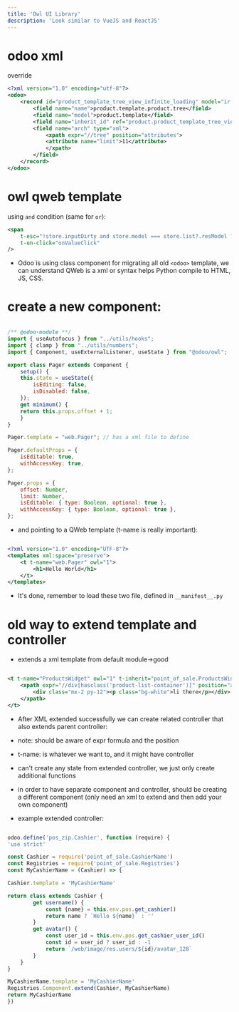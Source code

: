 ```yaml
---
title: 'Owl UI Library'
description: 'Look similar to VueJS and ReactJS'
---
```


# odoo xml

override

```xml
<?xml version="1.0" encoding="utf-8"?>
<odoo>
	<record id="product_template_tree_view_infinite_loading" model="ir.ui.view">
		<field name="name">product.template.product.tree</field>
		<field name="model">product.template</field>
		<field name="inherit_id" ref="product.product_template_tree_view"/>
		<field name="arch" type="xml">
			<xpath expr="//tree" position="attributes">
			<attribute name="limit">11</attribute>
			</xpath>
		</field>
	</record>
</odoo>
```

# owl qweb template

using `and` condition (same for `or`):

```xml
<span
	t-esc="!store.inputDirty and store.model === store.list?.resModel ? store.range : value"
	t-on-click="onValueClick"
/>
```

- Odoo is using class component for migrating all old `<odoo>` template, we can understand QWeb is a xml or syntax helps Python compile to HTML, JS, CSS.

# create a new component:

```javascript

/** @odoo-module **/
import { useAutofocus } from "../utils/hooks";
import { clamp } from "../utils/numbers";
import { Component, useExternalListener, useState } from "@odoo/owl";

export class Pager extends Component {
	setup() {
	this.state = useState({
		isEditing: false,
		isDisabled: false,
	});
	get minimum() {
	return this.props.offset + 1;
	}
}

Pager.template = "web.Pager"; // has a xml file to define

Pager.defaultProps = {
	isEditable: true,
	withAccessKey: true,
};

Pager.props = {
	offset: Number,
	limit: Number,
	isEditable: { type: Boolean, optional: true },
	withAccessKey: { type: Boolean, optional: true },
};

```

- and pointing to a QWeb template (t-name is really important):

```xml

<?xml version="1.0" encoding="UTF-8"?>
<templates xml:space="preserve">
	<t t-name="web.Pager" owl="1">
		<h1>Hello World</h1>
	</t>
</templates>

```

- It's done, remember to load these two file, defined in `__manifest__.py`

# old way to extend template and controller

- extends a xml template from default module→good

```xml

<t t-name="ProductsWidget" owl="1" t-inherit="point_of_sale.ProductsWidget" t-inherit-mode="extension">
	<xpath expr="//div[hasclass('product-list-container')]" position="after">
		<div class="mx-2 py-12"><p class="bg-white">li there</p></div>
	</xpath>
</t>

```

- After XML extended successfully we can create related controller that also extends parent controller:
- note: should be aware of expr formula and the position
- t-name: is whatever we want to, and it might have controller
- can't create any state from extended controller, we just only create additional functions
- in order to have separate component and controller, should be creating a different component (only need an xml to extend and then add your own component)

- example extended controller:

```javascript

odoo.define('pos_zip.Cashier', function (require) {
'use strict'

const Cashier = require('point_of_sale.CashierName')
const Registries = require('point_of_sale.Registries')
const MyCashierName = (Cashier) => {

Cashier.template = 'MyCashierName'

return class extends Cashier {
		get username() {
			const {name} = this.env.pos.get_cashier()
			return name ? `Hello ${name}` : ''
		}
		get avatar() {
			const user_id = this.env.pos.get_cashier_user_id()
			const id = user_id ? user_id : -1
			return `/web/image/res.users/${id}/avatar_128`
		}
	}
}

MyCashierName.template = 'MyCashierName'
Registries.Component.extend(Cashier, MyCashierName)
return MyCashierName
})

```
